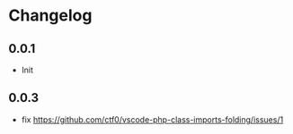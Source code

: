 # Changelog

## 0.0.1

- Init

## 0.0.3

- fix https://github.com/ctf0/vscode-php-class-imports-folding/issues/1

